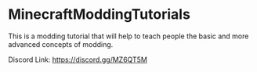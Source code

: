# MinecraftModdingTutorials

This is a modding tutorial that will help to teach people the basic and more advanced concepts of modding.

Discord Link: https://discord.gg/MZ6QT5M